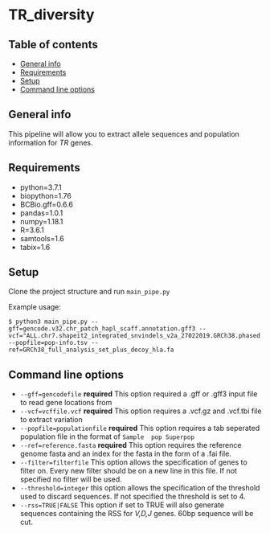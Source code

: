 # TR_diversity

## Table of contents
* [General info](#general-info)
* [Requirements](#Requirements)
* [Setup](#setup)
* [Command line options](#Command-line-options)

## General info
This pipeline will allow you to extract allele sequences and population information for *TR* genes.
	
## Requirements
* python=3.7.1
* biopython=1.76
* BCBio.gff=0.6.6
* pandas=1.0.1
* numpy=1.18.1
* R=3.6.1
* samtools=1.6
* tabix=1.6
	
## Setup
Clone the project structure and run `main_pipe.py`

Example usage:
```
$ python3 main_pipe.py --gff=gencode.v32.chr_patch_hapl_scaff.annotation.gff3 --vcf="ALL.chr7.shapeit2_integrated_snvindels_v2a_27022019.GRCh38.phased.vcf.gz;ALL.chr14.shapeit2_integrated_snvindels_v2a_27022019.GRCh38.phased.vcf.gz" --popfile=pop-info.tsv --ref=GRCh38_full_analysis_set_plus_decoy_hla.fa
```

## Command line options
* `--gff=gencodefile` **required**
This option required a .gff or .gff3 input file to read gene locations from
* `--vcf=vcffile.vcf` **required**
This option requires a .vcf.gz and .vcf.tbi file to extract variation
* `--popfile=populationfile` **required**
This option requires a tab seperated population file in the format of `Sample  pop Superpop`
* `--ref=reference.fasta` **required**
This option requires the reference genome fasta and an index for the fasta in the form of a .fai file. 
* `--filter=filterfile`
This option allows the specification of genes to filter on. Every new filter should be on a new line in this file. If not specified no filter will be used.
* `--threshold=integer`
this option allows the specification of the threshold used to discard sequences. If not specified the threshold is set to 4.
* `--rss=TRUE|FALSE` 
This option if set to TRUE will also generate sequences containing the RSS for *V,D,J* genes. 60bp sequence will be cut.
